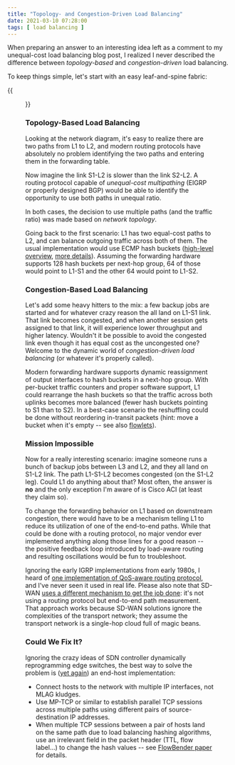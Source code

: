 ```yaml
---
title: "Topology- and Congestion-Driven Load Balancing"
date: 2021-03-10 07:28:00
tags: [ load balancing ]
---
```

When preparing an answer to an interesting idea left as a comment to my unequal-cost load balancing blog post, I realized I never described the difference between *topology-based* and *congestion-driven* load balancing.

To keep things simple, let's start with an easy leaf-and-spine fabric:
<!--more-->
{{<figure src="leaf-spine-fabric.png">}}

### Topology-Based Load Balancing

Looking at the network diagram, it's easy to realize there are two paths from L1 to L2, and modern routing protocols have absolutely no problem identifying the two paths and entering them in the forwarding table.

Now imagine the link S1-L2 is slower than the link S2-L2. A routing protocol capable of *unequal-cost multipathing* (EIGRP or properly designed BGP) would be able to identify the opportunity to use both paths in unequal ratio.

In both cases, the decision to use multiple paths (and the traffic ratio) was made based on *network topology*.

Going back to the first scenario: L1 has two equal-cost paths to L2, and can balance outgoing traffic across both of them. The usual implementation would use ECMP hash buckets ([high-level overview](https://blog.ipspace.net/2020/11/fast-failover-implementation.html), [more details](https://blog.ipspace.net/2015/01/improving-ecmp-load-balancing-with.html)). Assuming the forwarding hardware supports 128 hash buckets per next-hop group, 64 of those would point to L1-S1 and the other 64 would point to L1-S2.

### Congestion-Based Load Balancing

Let's add some heavy hitters to the mix: a few backup jobs are started and for whatever crazy reason the all land on L1-S1 link. That link becomes congested, and when another session gets assigned to that link, it will experience lower throughput and higher latency. Wouldn't it be possible to avoid the congested link even though it has equal cost as the uncongested one? Welcome to the dynamic world of *congestion-driven load balancing* (or whatever it's properly called).

Modern forwarding hardware supports dynamic reassignment of output interfaces to hash buckets in a next-hop group. With per-bucket traffic counters and proper software support, L1 could rearrange the hash buckets so that the traffic across both uplinks becomes more balanced (fewer hash buckets pointing to S1 than to S2). In a best-case scenario the reshuffling could be done without reordering in-transit packets (hint: move a bucket when it's empty -- see also [flowlets](/2015/01/improving-ecmp-load-balancing-with.html)).

### Mission Impossible

Now for a really interesting scenario: imagine someone runs a bunch of backup jobs between L3 and L2, and they all land on S1-L2 link. The path L1-S1-L2 becomes congested (on the S1-L2 leg). Could L1 do anything about that? Most often, the answer is **no** and the only exception I'm aware of is Cisco ACI (at least they claim so).

To change the forwarding behavior on L1 based on downstream congestion, there would have to be a mechanism telling L1 to reduce its utilization of one of the end-to-end paths. While that could be done with a routing protocol, no major vendor ever implemented anything along those lines for a good reason -- the positive feedback loop introduced by load-aware routing and resulting oscillations would be fun to troubleshoot. 

Ignoring the early IGRP implementations from early 1980s, I heard of [one implementation of QoS-aware routing protocol](https://blog.ipspace.net/2015/09/dlsp-qos-aware-routing-protocol-on.html), and I've never seen it used in real life. Please also note that SD-WAN [uses a different mechanism to get the job done](https://blog.ipspace.net/2015/07/routing-protocols-and-sd-wan-apples-and.html): it's not using a routing protocol but end-to-end path measurement. That approach works because SD-WAN solutions ignore the complexities of the transport network; they assume the transport network is a single-hop cloud full of magic beans.

### Could We Fix It?

Ignoring the crazy ideas of SDN controller dynamically reprogramming edge switches, the best way to solve the problem is ([yet again](https://blog.ipspace.net/2011/05/complexity-belongs-to-network-edge.html)) an end-host implementation:

* Connect hosts to the network with multiple IP interfaces, not MLAG kludges.
* Use MP-TCP or similar to establish parallel TCP sessions across multiple paths using different pairs of source-destination IP addresses.
* When multiple TCP sessions between a pair of hosts land on the same path due to load balancing hashing algorithms, use an irrelevant field in the packet header (TTL, flow label...) to change the hash values -- see [FlowBender paper](https://conferences2.sigcomm.org/co-next/2014/CoNEXT_papers/p149.pdf) for details.